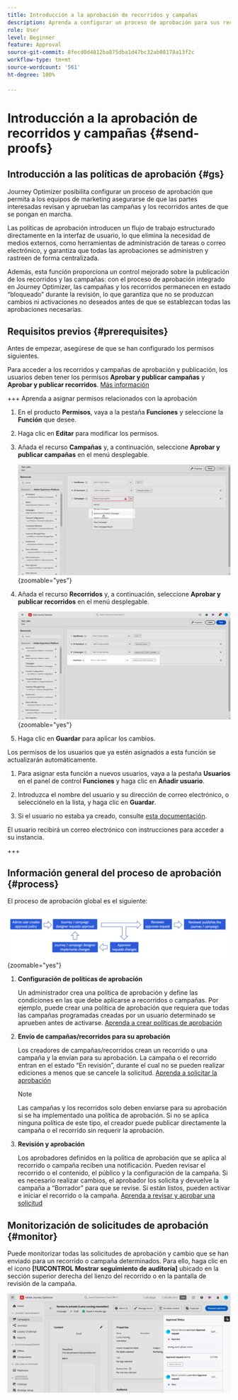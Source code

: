 ```yaml
---
title: Introducción a la aprobación de recorridos y campañas
description: Aprenda a configurar un proceso de aprobación para sus recorridos y campañas.
role: User
level: Beginner
feature: Approval
source-git-commit: 8fecd0d4812ba875dba1d47bc32ab08178a13f2c
workflow-type: tm+mt
source-wordcount: '561'
ht-degree: 100%

---
```



# Introducción a la aprobación de recorridos y campañas {#send-proofs}

## Introducción a las políticas de aprobación {#gs}

Journey Optimizer posibilita configurar un proceso de aprobación que permita a los equipos de marketing asegurarse de que las partes interesadas revisan y aprueban las campañas y los recorridos antes de que se pongan en marcha.

Las políticas de aprobación introducen un flujo de trabajo estructurado directamente en la interfaz de usuario, lo que elimina la necesidad de medios externos, como herramientas de administración de tareas o correo electrónico, y garantiza que todas las aprobaciones se administren y rastreen de forma centralizada.

Además, esta función proporciona un control mejorado sobre la publicación de los recorridos y las campañas: con el proceso de aprobación integrado en Journey Optimizer, las campañas y los recorridos permanecen en estado “bloqueado” durante la revisión, lo que garantiza que no se produzcan cambios ni activaciones no deseados antes de que se establezcan todas las aprobaciones necesarias.

## Requisitos previos {#prerequisites}

Antes de empezar, asegúrese de que se han configurado los permisos siguientes.

Para acceder a los recorridos y campañas de aprobación y publicación, los usuarios deben tener los permisos **Aprobar y publicar campañas** y **Aprobar y publicar recorridos**. [Más información](../administration/permissions.md)

+++  Aprenda a asignar permisos relacionados con la aprobación

1. En el producto **Permisos**, vaya a la pestaña **Funciones** y seleccione la **Función** que desee.

1. Haga clic en **Editar** para modificar los permisos.

1. Añada el recurso **Campañas** y, a continuación, seleccione **Aprobar y publicar campañas** en el menú desplegable.

   ![](assets/permissions_approval.png){zoomable="yes"}

1. Añada el recurso **Recorridos** y, a continuación, seleccione **Aprobar y publicar recorridos** en el menú desplegable.

   ![](assets/permissions_approval_2.png){zoomable="yes"}

1. Haga clic en **Guardar** para aplicar los cambios.

Los permisos de los usuarios que ya estén asignados a esta función se actualizarán automáticamente.

1. Para asignar esta función a nuevos usuarios, vaya a la pestaña **Usuarios** en el panel de control **Funciones** y haga clic en **Añadir usuario**.

1. Introduzca el nombre del usuario y su dirección de correo electrónico, o selecciónelo en la lista, y haga clic en **Guardar**.

1. Si el usuario no estaba ya creado, consulte [esta documentación](https://experienceleague.adobe.com/es/docs/experience-platform/access-control/abac/permissions-ui/users).

El usuario recibirá un correo electrónico con instrucciones para acceder a su instancia.

+++

## Información general del proceso de aprobación {#process}

El proceso de aprobación global es el siguiente:

![](assets/approval-process.png){zoomable="yes"}

1. **Configuración de políticas de aprobación**

   Un administrador crea una política de aprobación y define las condiciones en las que debe aplicarse a recorridos o campañas. Por ejemplo, puede crear una política de aprobación que requiera que todas las campañas programadas creadas por un usuario determinado se aprueben antes de activarse. [Aprenda a crear políticas de aprobación](approval-policies.md)

1. **Envío de campañas/recorridos para su aprobación**

   Los creadores de campañas/recorridos crean un recorrido o una campaña y la envían para su aprobación. La campaña o el recorrido entran en el estado “En revisión”, durante el cual no se pueden realizar ediciones a menos que se cancele la solicitud. [Aprenda a solicitar la aprobación](request-approval.md)

   >[!NOTE]
   >
   >Las campañas y los recorridos solo deben enviarse para su aprobación si se ha implementado una política de aprobación. Si no se aplica ninguna política de este tipo, el creador puede publicar directamente la campaña o el recorrido sin requerir la aprobación.

1. **Revisión y aprobación**

   Los aprobadores definidos en la política de aprobación que se aplica al recorrido o campaña reciben una notificación. Pueden revisar el recorrido o el contenido, el público y la configuración de la campaña. Si es necesario realizar cambios, el aprobador los solicita y devuelve la campaña a “Borrador” para que se revise. Si están listos, pueden activar e iniciar el recorrido o la campaña. [Aprenda a revisar y aprobar una solicitud](review-approve-request.md)

## Monitorización de solicitudes de aprobación {#monitor}

Puede monitorizar todas las solicitudes de aprobación y cambio que se han enviado para un recorrido o campaña determinados. Para ello, haga clic en el icono **[!UICONTROL Mostrar seguimiento de auditoría]** ubicado en la sección superior derecha del lienzo del recorrido o en la pantalla de revisión de la campaña.

![](assets/monitor-requests.png)
